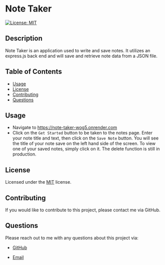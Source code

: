 # Note Taker
  [![License: MIT](https://img.shields.io/badge/License-MIT-yellow.svg)](https://opensource.org/licenses/MIT)
  
  ## Description 
  Note Taker is an application used to write and save notes. It utilizes an express.js back end and will save and retrieve note data from a JSON file.

  ## Table of Contents
  - [Usage](#usage)
  - [License](#license)
  - [Contributing](#contributing)
  - [Questions](#questions)


  ## Usage
  - Navigate to https://note-taker-wog5.onrender.com
  - Click on the `Get Started` button to be taken to the notes page. Enter your note title and text, then click on the `Save Note` button. You will see the title of your note save on the left hand side of the screen. To view one of your saved notes, simply click on it. The delete function is still in production.



  ## License
  Licensed under the [MIT](https://opensource.org/licenses/MIT) license.


  ## Contributing
  If you would like to contribute to this project, please contact me via GitHub.
  

  ## Questions
  Please reach out to me with any questions about this project via:
  - [GitHub](https://github.com/IvoryRines)
  
  - [Email](replays_flyers_0q@icloud.com)




